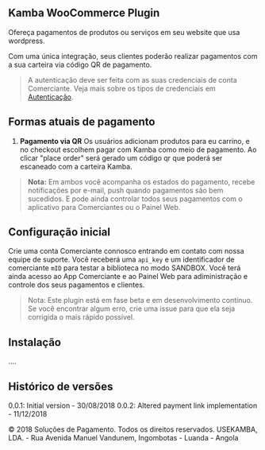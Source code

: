 ## Kamba WooCommerce Plugin 

Ofereça pagamentos de produtos ou serviços em seu website que usa wordpress.

Com uma única integração, seus clientes poderão realizar pagamentos com a sua carteira via código QR de pagamento.

> A autenticação deve ser feita com as suas credenciais de conta Comerciante. Veja mais sobre os tipos de credenciais em [Autenticação](https://docs.usekamba.com/#autenticacao).



## Formas atuais de pagamento
1. **Pagamento via QR** Os usuários adicionam produtos para eu carrino, e no checkout escolhem pagar com Kamba como meio de pagamento. Ao clicar "place order" será gerado um código qr que poderá ser escaneado com a carteira Kamba. 

> **Nota:** Em ambos você acompanha os estados do pagamento, recebe notificações por e-mail, push quando pagamentos são bem sucedidos. E pode ainda controlar todos seus pagamentos com o aplicativo para Comerciantes ou o Painel Web.

## Configuração inicial
Crie uma conta Comerciante connosco entrando em contato com nossa equipe de suporte. Você receberá uma `api_key` e um identificador de comerciante `mID`  para testar a biblioteca no modo SANDBOX. Você terá ainda acesso ao App Comerciante e ao Painel Web para adiministração e controle dos seus pagamentos e clientes.

> Nota: Este plugin está em fase beta e em desenvolvimento contínuo. Se você encontrar algum erro, crie uma issue para que ela seja corrigida o mais rápido possível.

## Instalação

....

## Histórico de versões
0.0.1: Initial version - 30/08/2018
0.0.2: Altered payment link implementation - 11/12/2018

© 2018 Soluções de Pagamento. Todos os direitos reservados. USEKAMBA, LDA. - Rua Avenida Manuel Vandunem, Ingombotas - Luanda - Angola